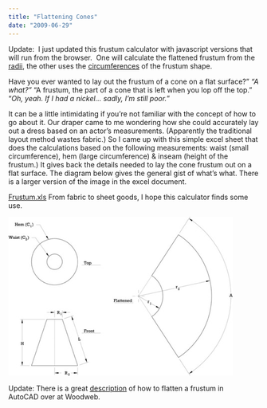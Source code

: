 ```yaml
---
title: "Flattening Cones"
date: "2009-06-29"
---
```


Update:  I just updated this frustum calculator with javascript versions that will run from the browser.  One will calculate the flattened frustum from the [radii](http://www.scenic-shop.com/Calculators/frustum_flatten.html#radius_page), the other uses the [circumferences](http://www.scenic-shop.com/Calculators/frustum_flatten.html) of the frustum shape.

Have you ever wanted to lay out the frustum of a cone on a flat surface?” _“A what?”_ “A frustum, the part of a cone that is left when you lop off the top.” “_Oh, yeah. If I had a nickel... sadly, I’m still poor._”

It can be a little intimidating if you’re not familiar with the concept of how to go about it. Our draper came to me wondering how she could accurately lay out a dress based on an actor’s measurements. (Apparently the traditional layout method wastes fabric.) So I came up with this simple excel sheet that does the calculations based on the following measurements: waist (small circumference), hem (large circumference) & inseam (height of the frustum.) It gives back the details needed to lay the cone frustum out on a flat surface. The diagram below gives the general gist of what’s what. There is a larger version of the image in the excel document.

[Frustum.xls](http://scenic-shop.com/files/excel/Frustum.xls) From fabric to sheet goods, I hope this calculator finds some use.

![frustum-model](images/frustum-model.jpg "frustum-model")

Update: There is a great [description](http://www.woodweb.com/knowledge_base/Creating_the_Flat_View_of_a_Cone.html) of how to flatten a frustum in AutoCAD over at Woodweb.

